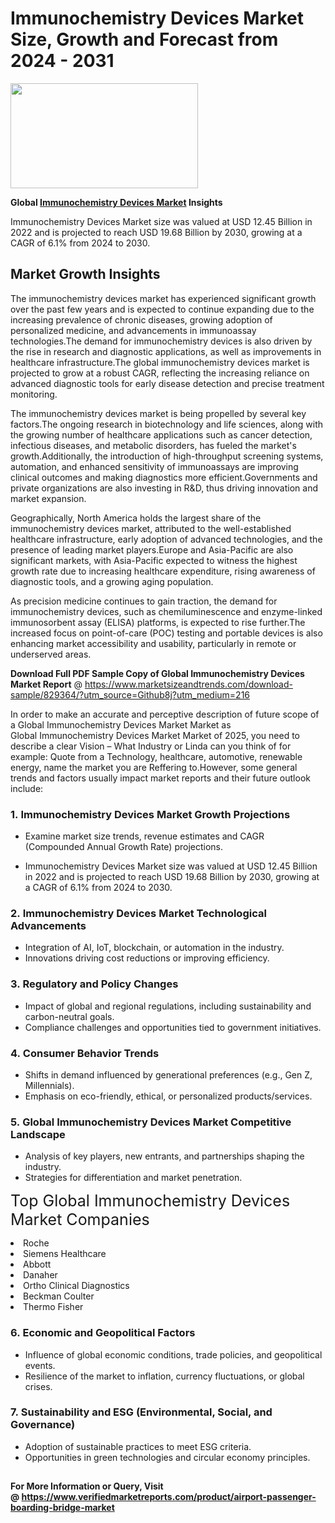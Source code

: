 <H1>Immunochemistry Devices Market Size, Growth and Forecast from 2024 - 2031</H1><img class="aligncenter size-medium wp-image-584254" src="https://thirdeyenews.in/wp-content/uploads/2024/09/Global-Market-Research-300x168.jpeg" alt="" width="300" height="168" /><p><strong>Global&nbsp;<a href="https://www.marketsizeandtrends.com/download-sample/829364/?utm_source=Github8j?utm_medium=216">Immunochemistry Devices Market</a> Insights</strong></p><p>Immunochemistry Devices Market size was valued at USD 12.45 Billion in 2022 and is projected to reach USD 19.68 Billion by 2030, growing at a CAGR of 6.1% from 2024 to 2030.</p><p><h2>Market Growth Insights</h2> <p>The immunochemistry devices market has experienced significant growth over the past few years and is expected to continue expanding due to the increasing prevalence of chronic diseases, growing adoption of personalized medicine, and advancements in immunoassay technologies.The demand for immunochemistry devices is also driven by the rise in research and diagnostic applications, as well as improvements in healthcare infrastructure.The global immunochemistry devices market is projected to grow at a robust CAGR, reflecting the increasing reliance on advanced diagnostic tools for early disease detection and precise treatment monitoring.</p> <p>The immunochemistry devices market is being propelled by several key factors.The ongoing research in biotechnology and life sciences, along with the growing number of healthcare applications such as cancer detection, infectious diseases, and metabolic disorders, has fueled the market's growth.Additionally, the introduction of high-throughput screening systems, automation, and enhanced sensitivity of immunoassays are improving clinical outcomes and making diagnostics more efficient.Governments and private organizations are also investing in R&D, thus driving innovation and market expansion.</p> <p>Geographically, North America holds the largest share of the immunochemistry devices market, attributed to the well-established healthcare infrastructure, early adoption of advanced technologies, and the presence of leading market players.Europe and Asia-Pacific are also significant markets, with Asia-Pacific expected to witness the highest growth rate due to increasing healthcare expenditure, rising awareness of diagnostic tools, and a growing aging population.</p> <p>As precision medicine continues to gain traction, the demand for immunochemistry devices, such as chemiluminescence and enzyme-linked immunosorbent assay (ELISA) platforms, is expected to rise further.The increased focus on point-of-care (POC) testing and portable devices is also enhancing market accessibility and usability, particularly in remote or underserved areas.</p> <p><span class=""><strong>Download Full PDF Sample Copy of Global Immunochemistry Devices Market Report</strong> @ <a href="https://www.marketsizeandtrends.com/download-sample/829364/?utm_source=Github8j?utm_medium=216" target="_blank">https://www.marketsizeandtrends.com/download-sample/829364/?utm_source=Github8j?utm_medium=216</a></span></p><p>In order to make an accurate and perceptive description of future scope of a Global&nbsp;Immunochemistry Devices Market Market as Global&nbsp;Immunochemistry Devices Market Market of 2025, you need to describe a clear Vision &ndash; What Industry or Linda can you think of for example: Quote from a Technology, healthcare, automotive, renewable energy, name the market you are Reffering to.However, some general trends and factors usually impact market reports and their future outlook include:</p><h3>1.&nbsp;<strong>Immunochemistry Devices Market Growth Projections</strong></h3><ul><li>Examine market size trends, revenue estimates and CAGR (Compounded Annual Growth Rate) projections.</li><li><p>Immunochemistry Devices Market size was valued at USD 12.45 Billion in 2022 and is projected to reach USD 19.68 Billion by 2030, growing at a CAGR of 6.1% from 2024 to 2030.</p></li></ul><h3>2.&nbsp;<strong>Immunochemistry Devices Market Technological Advancements</strong></h3><ul><li>Integration of AI, IoT, blockchain, or automation in the industry.</li><li>Innovations driving cost reductions or improving efficiency.</li></ul><h3>3.&nbsp;<strong>Regulatory and Policy Changes</strong></h3><ul><li>Impact of global and regional regulations, including sustainability and carbon-neutral goals.</li><li>Compliance challenges and opportunities tied to government initiatives.</li></ul><h3>4.&nbsp;<strong>Consumer Behavior Trends</strong></h3><ul><li>Shifts in demand influenced by generational preferences (e.g., Gen Z, Millennials).</li><li>Emphasis on eco-friendly, ethical, or personalized products/services.</li></ul><h3>5.&nbsp;<strong>Global Immunochemistry Devices Market Competitive Landscape</strong></h3><ul><li>Analysis of key players, new entrants, and partnerships shaping the industry.</li><li>Strategies for differentiation and market penetration.</li></ul><p data-pm-slice="1 1 []"><span style="color: inherit; font-family: inherit; font-size: 25px;">Top Global Immunochemistry Devices Market Companies</span></p><div class="" data-test-id=""><p><li>Roche</li><li> Siemens Healthcare</li><li> Abbott</li><li> Danaher</li><li> Ortho Clinical Diagnostics</li><li> Beckman Coulter</li><li> Thermo Fisher</li></p></div><h3>6.&nbsp;<strong>Economic and Geopolitical Factors</strong></h3><ul><li>Influence of global economic conditions, trade policies, and geopolitical events.</li><li>Resilience of the market to inflation, currency fluctuations, or global crises.</li></ul><h3>7.&nbsp;<strong>Sustainability and ESG (Environmental, Social, and Governance)</strong></h3><ul><li>Adoption of sustainable practices to meet ESG criteria.</li><li>Opportunities in green technologies and circular economy principles.</li></ul><h2><strong style="font-size: 14px;">For More Information or Query, Visit @&nbsp;</strong><a style="background-color: #ffffff; font-size: 14px;" href="https://www.marketsizeandtrends.com/report/immunochemistry-devices-market/" target="_blank">https://www.verifiedmarketreports.com/product/airport-passenger-boarding-bridge-market</a></h2>